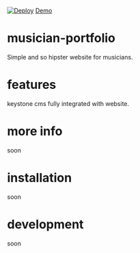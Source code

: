 [![Deploy](https://www.herokucdn.com/deploy/button.png)](https://heroku.com/deploy?template=https://github.com/singerxt/musician-portfolio)
[Demo](https://intense-caverns-9402.herokuapp.com/)
# musician-portfolio

Simple and so hipster website for musicians.

# features

keystone cms fully integrated with website.

# more info

soon

# installation

soon

# development

soon